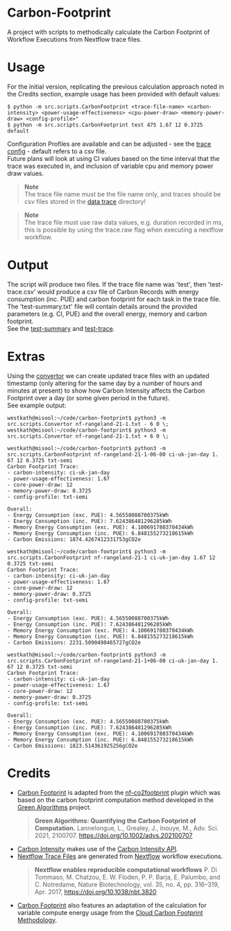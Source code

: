 # Carbon-Footprint
A project with scripts to methodically calculate the Carbon Footprint of Workflow Executions from Nextflow trace files.

# Usage
For the initial version, replicating the previous calculation approach noted in the Credits section, example usage has been provided with default values:
```
$ python -m src.scripts.CarbonFootprint <trace-file-name> <carbon-intensity> <power-usage-effectiveness> <cpu-power-draw> <memory-power-draw> <config-profile>"  
$ python -m src.scripts.CarbonFootprint test 475 1.67 12 0.3725 default
```    
Configuration Profiles are available and can be adjusted - see the [trace config](config/trace.conf) - default refers to a csv file.   
Future plans will look at using CI values based on the time interval that the trace was executed in, and inclusion of variable cpu and memory power draw values. 

> **Note**  
> The trace file name must be the file name only, and traces should be csv files stored in the [data trace](data/trace/) directory!

> **Note**  
> The trace file must use raw data values, e.g. duration recorded in ms, this is possible by using the trace.raw flag when executing a nextflow workflow. 

# Output
The script will produce two files. If the trace file name was 'test', then 'test-trace.csv' would produce a csv file of Carbon Records with energy consumption (inc. PUE) and carbon footprint for each task in the trace file. The 'test-summary.txt' file will contain details around the provided parameters (e.g. CI, PUE) and the overall energy, memory and carbon footprint.   
See the [test-summary](output/test-summary.txt) and [test-trace](output/test-trace.csv). 

# Extras
Using the [convertor](src/scripts/Convertor.py) we can create updated trace files with an updated timestamp (only altering for the same day by a number of hours and minutes at present) to show how Carbon Intensity affects the Carbon Footprint over a day (or some given period in the future).   
See example output:
```
westkath@misool:~/code/carbon-footprint$ python3 -m src.scripts.Convertor nf-rangeland-21-1.txt - 6 0 \;
westkath@misool:~/code/carbon-footprint$ python3 -m src.scripts.Convertor nf-rangeland-21-1.txt + 6 0 \;

westkath@misool:~/code/carbon-footprint$ python3 -m src.scripts.CarbonFootprint nf-rangeland-21-1-06-00 ci-uk-jan-day 1.
67 12 0.3725 txt-semi
Carbon Footprint Trace:
- carbon-intensity: ci-uk-jan-day
- power-usage-effectiveness: 1.67
- core-power-draw: 12
- memory-power-draw: 0.3725
- config-profile: txt-semi

Overall:
- Energy Consumption (exc. PUE): 4.56550088700375kWh
- Energy Consumption (inc. PUE): 7.624386481296285kWh
- Memory Energy Consumption (exc. PUE): 4.100691780370434kWh
- Memory Energy Consumption (inc. PUE): 6.848155273218615kWh
- Carbon Emissions: 1874.4267412331753gCO2e

westkath@misool:~/code/carbon-footprint$ python3 -m src.scripts.CarbonFootprint nf-rangeland-21-1 ci-uk-jan-day 1.67 12
0.3725 txt-semi
Carbon Footprint Trace:
- carbon-intensity: ci-uk-jan-day
- power-usage-effectiveness: 1.67
- core-power-draw: 12
- memory-power-draw: 0.3725
- config-profile: txt-semi

Overall:
- Energy Consumption (exc. PUE): 4.56550088700375kWh
- Energy Consumption (inc. PUE): 7.624386481296285kWh
- Memory Energy Consumption (exc. PUE): 4.100691780370434kWh
- Memory Energy Consumption (inc. PUE): 6.848155273218615kWh
- Carbon Emissions: 2231.5090490465727gCO2e

westkath@misool:~/code/carbon-footprint$ python3 -m src.scripts.CarbonFootprint nf-rangeland-21-1+06-00 ci-uk-jan-day 1.
67 12 0.3725 txt-semi
Carbon Footprint Trace:
- carbon-intensity: ci-uk-jan-day
- power-usage-effectiveness: 1.67
- core-power-draw: 12
- memory-power-draw: 0.3725
- config-profile: txt-semi

Overall:
- Energy Consumption (exc. PUE): 4.56550088700375kWh
- Energy Consumption (inc. PUE): 7.624386481296285kWh
- Memory Energy Consumption (exc. PUE): 4.100691780370434kWh
- Memory Energy Consumption (inc. PUE): 6.848155273218615kWh
- Carbon Emissions: 1823.514361925256gCO2e
```

# Credits
- [Carbon Footprint](src/scripts/CarbonFootprint.py) is adapted from the [nf-co2footprint](https://github.com/nextflow-io/nf-co2footprint) plugin which was based on the carbon footprint computation method developed in the [Green Algorithms](https://www.green-algorithms.org/) project. 
  > **Green Algorithms: Quantifying the Carbon Footprint of Computation.**
  > Lannelongue, L., Grealey, J., Inouye, M.,
  > Adv. Sci. 2021, 2100707. https://doi.org/10.1002/advs.202100707
- [Carbon Intensity](src/scripts/CarbonIntensity.py) makes use of the [Carbon Intensity API](https://carbonintensity.org.uk/).
- [Nextflow Trace Files](data/trace/) are generated from [Nextflow]() workflow executions. 
  > **Nextflow enables reproducible computational workflows**
  > P. Di Tommaso, M. Chatzou, E. W. Floden, P. P. Barja, E. Palumbo, and C. Notredame,
  > Nature Biotechnology, vol. 35, no. 4, pp. 316–319, Apr. 2017, https://doi.org/10.1038/nbt.3820
- [Carbon Footprint](src/scripts/CarbonFootprint.py) also features an adaptation of the calculation for variable compute energy usage from the [Cloud Carbon Footprint Methodology](https://www.cloudcarbonfootprint.org/docs/methodology/).
